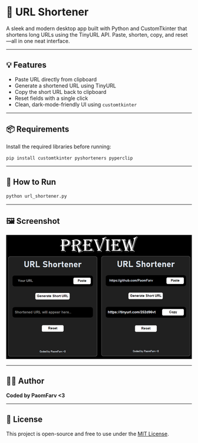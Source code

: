 # 🔗 URL Shortener

A sleek and modern desktop app built with Python and CustomTkinter that shortens long URLs using the TinyURL API. Paste, shorten, copy, and reset—all in one neat interface.

---

## 💡 Features

- Paste URL directly from clipboard
- Generate a shortened URL using TinyURL
- Copy the short URL back to clipboard
- Reset fields with a single click
- Clean, dark-mode-friendly UI using `customtkinter`

---

## 📦 Requirements

Install the required libraries before running:

```bash
pip install customtkinter pyshorteners pyperclip
```

---

## 🚀 How to Run

```bash
python url_shortener.py
```

---

## 🖼️ Screenshot

![screenshot](screenshot_for_readme.png)

---

## 👨‍💻 Author

**Coded by PaomFarv <3**

---

## 📜 License

This project is open-source and free to use under the [MIT License](LICENSE).

